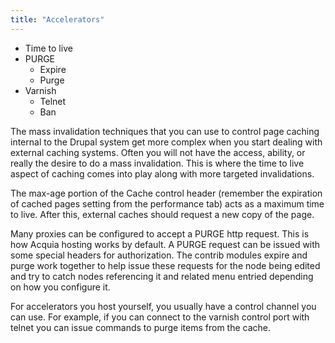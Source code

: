 ```yaml
---
title: "Accelerators"
---
```


* Time to live
* PURGE
  * Expire
  * Purge
* Varnish
  * Telnet
  * Ban

<div class="presenter-note">
The mass invalidation techniques that you can use to control page caching internal to the Drupal system get more complex when you start dealing with external caching systems. Often you will not have the access, ability, or really the desire to do a mass invalidation. This is where the time to live aspect of caching comes into play along with more targeted invalidations.

The max-age portion of the Cache control header (remember the expiration of cached pages setting from the performance tab) acts as a maximum time to live. After this, external caches should request a new copy of the page.

Many proxies can be configured to accept a PURGE http request. This is how Acquia hosting works by default. A PURGE request can be issued with some special headers for authorization. The contrib modules expire and purge work together to help issue these requests for the node being edited and try to catch nodes referencing it and related menu entried depending on how you configure it.

For accelerators you host yourself, you usually have a control channel you can use. For example, if you can connect to the varnish control port with telnet you can issue commands to purge items from the cache.
</div>